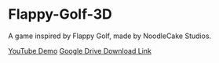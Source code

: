 # Flappy-Golf-3D
A game inspired by Flappy Golf, made by NoodleCake Studios.

[YouTube Demo](https://youtu.be/5VJxFsQfg6c "Demo")
[Google Drive Download Link](https://drive.google.com/drive/folders/1Q_0hKVTg4hEA-WWQlSkQMm_FbNYzmy-L?usp=drive_link "Download")

